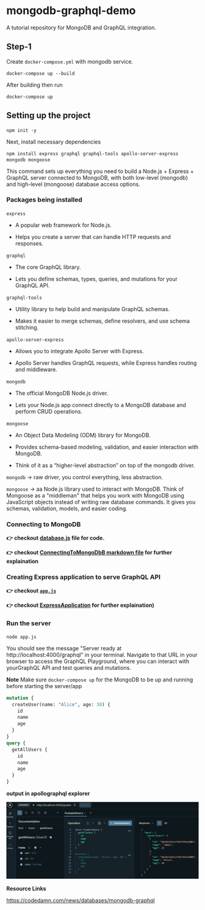 # mongodb-graphql-demo

A tutorial repository for MongoDB and GraphQL integration.

## Step-1

Create `docker-compose.yml` with mongodb service.

```script
docker-compose up --build
```

After building then run

```script
docker-compose up

```

## Setting up the project

```script
npm init -y
```

Next, install necessary dependencies

```script
npm install express graphql graphql-tools apollo-server-express mongodb mongoose
```

This command sets up everything you need to build a Node.js + Express + GraphQL server connected to MongoDB, with both low-level (mongodb) and high-level (mongoose) database access options.

### Packages being installed

`express`

- A popular web framework for Node.js.

- Helps you create a server that can handle HTTP requests and responses.

`graphql`

- The core GraphQL library.

- Lets you define schemas, types, queries, and mutations for your GraphQL API.

`graphql-tools`

- Utility library to help build and manipulate GraphQL schemas.

- Makes it easier to merge schemas, define resolvers, and use schema stitching.

`apollo-server-express`

- Allows you to integrate Apollo Server with Express.

- Apollo Server handles GraphQL requests, while Express handles routing and middleware.

`mongodb`

- The official MongoDB Node.js driver.

- Lets your Node.js app connect directly to a MongoDB database and perform CRUD operations.

`mongoose`

- An Object Data Modeling (ODM) library for MongoDB.

- Provides schema-based modeling, validation, and easier interaction with MongoDB.

- Think of it as a “higher-level abstraction” on top of the mongodb driver.

`mongodb` → raw driver, you control everything, less abstraction.

`mongoose` → aa Node.js library used to interact with MongoDB. Think of Mongoose as a "middleman" that helps you work with MongoDB using JavaScript objects instead of writing raw database commands. It gives you schemas, validation, models, and easier coding.

### Connecting to MongoDB

**👉 checkout [database.js](/database.js) file for code.**

**👉 checkout [ConnectingToMongoDbB markdown file](/docs/ConnectingToMongoDbB.md) for further explaination**

### Creating Express application to serve GraphQL API

**👉 checkout [`app.js`](/app.js)**

**👉 checkout [ExpressApplication](/docs/ExpressApplication.md) for further explaination)**

### Run the server

```script
node app.js
```

You should see the message "Server ready at http://localhost:4000/graphql" in your terminal. Navigate to that URL in your browser to access the GraphQL Playground, where you can interact with yourGraphQL API and test queries and mutations.

**Note**
Make sure `docker-compose up` for the MongoDB to be up and running before starting the server/app

```graphql
mutation {
  createUser(name: "Alice", age: 30) {
    id
    name
    age
  }
}
query {
  getAllUsers {
    id
    name
    age
  }
}
```

**output in apollographql explorer**

![Output](/docs/output.png)

**Resource Links**

https://codedamn.com/news/databases/mongodb-graphql
